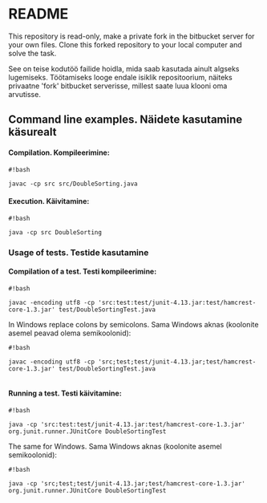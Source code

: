 # README #

This repository is read-only, make a private fork in the bitbucket server
for your own files. Clone this forked repository to your local computer and 
solve the task.

See on teise kodutöö failide hoidla, mida saab kasutada ainult algseks 
lugemiseks. Töötamiseks looge endale isiklik repositoorium, näiteks 
privaatne 'fork' bitbucket serverisse, millest saate luua klooni oma arvutisse.

## Command line examples. Näidete kasutamine käsurealt ##
#### Compilation. Kompileerimine: ####

```
#!bash

javac -cp src src/DoubleSorting.java
```

#### Execution. Käivitamine: ####

```
#!bash

java -cp src DoubleSorting
```


### Usage of tests. Testide kasutamine ###
#### Compilation of a test. Testi kompileerimine: ####

```
#!bash

javac -encoding utf8 -cp 'src:test:test/junit-4.13.jar:test/hamcrest-core-1.3.jar' test/DoubleSortingTest.java

```
In Windows replace colons by semicolons. Sama Windows aknas (koolonite asemel peavad olema semikoolonid):

```
#!bash

javac -encoding utf8 -cp 'src;test;test/junit-4.13.jar;test/hamcrest-core-1.3.jar' test/DoubleSortingTest.java


```

#### Running a test. Testi käivitamine: ####

```
#!bash

java -cp 'src:test:test/junit-4.13.jar:test/hamcrest-core-1.3.jar' org.junit.runner.JUnitCore DoubleSortingTest
```

The same for Windows. Sama Windows aknas (koolonite asemel semikoolonid):

```
#!bash

java -cp 'src;test;test/junit-4.13.jar;test/hamcrest-core-1.3.jar' org.junit.runner.JUnitCore DoubleSortingTest
```
